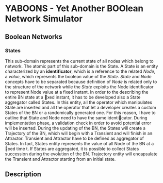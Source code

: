 # YABOONS - Yet Another BOOlean Network Simulator


## Boolean Networks


### States

This sub-domain represents the current state of all nodes which belong to network.
The atomic part of this sub-domain is the State.
A State is an entity characterized by an **identificator**, which is a reference to the related *Node*, a *value*,
which represents the boolean value of the *State*. *State* and *Node* concepts have to be separated because definition 
of *Node* is related only to the structure of the network while the *State* exploits the Node identificator to 
represent Node value at a fixed instant. In order to the describing the entire BN state at a
xed instant, it has to be developed also a State aggregator called States. In this entity, all the operator which manipulates State are inserted and
all the operator that let a developer creates a custom States of the BN or a randomically generated one. For this reason, I have to outline that State and
Node need to have the same identicator. During implementation phase, a validation check in order to avoid potential error will
be inserted. During the updating of the BN, the States will create a Trajectory of the BN, which will begin with a Transient and will finish in an Attractor. 
Transient and Attractor have to be defined as aggregator of States. In fact, States entity represents the value
of all Node of the BN at a xed time t. If States are aggregated, it is possible to collect States succession during the evolution of the BN. 
Trajectory entity will encapsulate the Transient and Attractor starting from an initial state.


## Description
